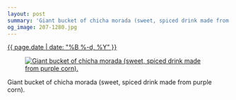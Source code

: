 ```yaml
---
layout: post
summary: 'Giant bucket of chicha morada (sweet, spiced drink made from purple corn).'
og_image: 207-1280.jpg
---
```


<div class="post">
 <time>
  <a href="/207">
   {{ page.date | date: "%B %-d, %Y" }}
  </a>
 </time>
 <a href="/207">
  <figure data-taken="11/18/2013">
   <img alt="Giant bucket of chicha morada (sweet, spiced drink made from purple corn)." sizes="(min-width: 700px) 50vw, calc(100vw - 2rem)" src="{{ site.assets_url }}/207-640.jpg" srcset="{{ site.assets_url }}/207-1280.jpg 1280w, {{ site.assets_url }}/207-960.jpg 960w, {{ site.assets_url }}/207-640.jpg 640w, {{ site.assets_url }}/207-320.jpg 320w"/>
  </figure>
 </a>
 <span>
  Giant bucket of chicha morada (sweet, spiced drink made from purple corn).
 </span>
</div>
